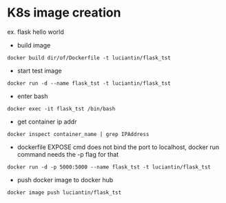 # K8s image creation

ex. flask hello world

- build image
``` 
docker build dir/of/Dockerfile -t luciantin/flask_tst
```

- start test image
```
docker run -d --name flask_tst -t luciantin/flask_tst
```

- enter bash
```
docker exec -it flask_tst /bin/bash
```

- get container ip addr
```
docker inspect container_name | grep IPAddress
```

- dockerfile EXPOSE cmd does not bind the port to localhost, docker run command needs the -p flag for that
```
docker run -d -p 5000:5000 --name flask_tst -t luciantin/flask_tst
```

- push docker image to docker hub
```
docker image push luciantin/flask_tst
```



